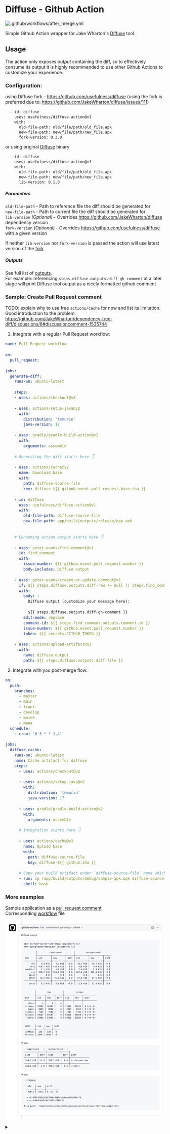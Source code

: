 # Diffuse - Github Action
![.github/workflows/after_merge.yml](https://github.com/usefulness/diffuse_action/workflows/.github/workflows/after_merge.yml/badge.svg)

Simple Github Action wrapper for Jake Wharton's [Diffuse](https://github.com/JakeWharton/diffuse) tool.

## Usage
The action only exposes _output_ containing the diff, so to effectively consume its output it is highly recommended to use other Github Actions to customize your experience.

### Configuration:
using Diffuse fork - https://github.com/usefulness/diffuse  (using the fork is preferred due to: https://github.com/JakeWharton/diffuse/issues/111)
```
  - id: diffuse
    uses: usefulness/diffuse-action@v1
    with:
      old-file-path: old/file/path/old_file.apk
      new-file-path: new/file/path/new_file.apk
      fork-version: 0.3.0
```

or using original [Diffuse](https://github.com/JakeWharton/diffuse) binary
```
  - id: diffuse
    uses: usefulness/diffuse-action@v1
    with:
      old-file-path: old/file/path/old_file.apk
      new-file-path: new/file/path/new_file.apk
      lib-version: 0.1.0
```

##### Parameters
`old-file-path` - Path to reference file the diff should be generated for  
`new-file-path` - Path to current file the diff should be generated for  
`lib-version` _(Optional)_ - Overrides https://github.com/JakeWharton/diffuse dependency version  
`fork-version` _(Optional)_ - Overrides https://github.com/usefulness/diffuse with a given version  

If neither `lib-version` nor `fork-version` is passed the action will use latest version of the [fork](https://github.com/usefulness/diffuse)

##### Outputs
See full list of [outputs](https://github.com/usefulness/diffuse-action/blob/master/action.yml#L27).  
For example: referencing `steps.diffuse.outputs.diff-gh-comment` at a later stage will print Diffuse tool output as a nicely formatted github comment

### Sample: Create Pull Request comment

TODO: explain why to use free `actions/cache` for now and list its limitation.  
Good introduction to the problem: https://github.com/JakeWharton/dependency-tree-diff/discussions/8#discussioncomment-1535744

1. Integrate with a regular Pull Request workflow:

```yaml
name: Pull Request workflow

on:
  pull_request:

jobs:
  generate-diff:
    runs-on: ubuntu-latest
    
    steps:
    - uses: actions/checkout@v2
    
    - uses: actions/setup-java@v2
      with:
        distribution: 'temurin'
        java-version: 17
      
    - uses: gradle/gradle-build-action@v2
      with:
        arguments: assemble

    # Generating the diff starts here 👇 

    - uses: actions/cache@v2
      name: Download base
      with:
        path: diffuse-source-file
        key: diffuse-${{ github.event.pull_request.base.sha }}

    - id: diffuse
      uses: usefulness/diffuse-action@v1
      with:
        old-file-path: diffuse-source-file
        new-file-path: app/build/outputs/release/app.apk


    # Consuming action output starts here 👇

    - uses: peter-evans/find-comment@v1
      id: find_comment
      with:
        issue-number: ${{ github.event.pull_request.number }}
        body-includes: Diffuse output

    - uses: peter-evans/create-or-update-comment@v1
      if: ${{ steps.diffuse.outputs.diff-raw != null || steps.find_comment.outputs.comment-id != null }}
      with:
        body: |
          Diffuse output (customize your message here): 

          ${{ steps.diffuse.outputs.diff-gh-comment }}
        edit-mode: replace
        comment-id: ${{ steps.find_comment.outputs.comment-id }}
        issue-number: ${{ github.event.pull_request.number }}
        token: ${{ secrets.GITHUB_TOKEN }}

    - uses: actions/upload-artifact@v2
      with:
        name: diffuse-output
        path: ${{ steps.diffuse.outputs.diff-file }}
```

2. Integrate with you post-merge flow:
```yaml
on:
  push:
    branches:
      - master
      - main
      - trunk
      - develop
      - maine
      - mane
  schedule:
    - cron: '0 3 * * 1,4'

jobs:
  diffuse_cache:
    runs-on: ubuntu-latest
    name: Cache artifact for diffuse
    steps:
      - uses: actions/checkout@v2
      
      - uses: actions/setup-java@v2
        with:
          distribution: 'temurin'
          java-version: 17
          
      - uses: gradle/gradle-build-action@v2
        with:
          arguments: assemble

      # Integration starts here 👇 
      
      - uses: actions/cache@v2
        name: Upload base
        with:
          path: diffuse-source-file
          key: diffuse-${{ github.sha }}

      # Copy your build artifact under `diffuse-source-file` name which will be saved in cache
      - run: cp /app/build/outputs/debug/sample-apk.apk diffuse-source-file 
        shell: bash
``` 


### More examples

Sample application as a [pull request comment](https://github.com/mateuszkwiecinski/github_browser/pull/52)  
Corresponding [workflow](https://github.com/mateuszkwiecinski/github_browser/blob/master/.github/workflows/run_diffuse.yml) file  

![pull_request](/images/pull_request.png)



<details><summary></summary>
<p>

🙏 Praise 🙏 be 🙏 to 🙏 Wharton 🙏

</p>
</details>
